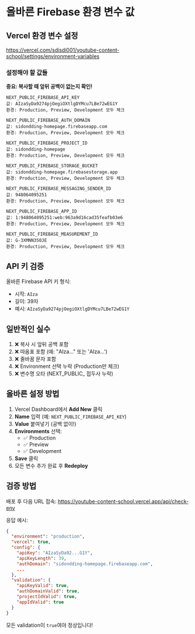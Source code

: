 # 올바른 Firebase 환경 변수 값

## Vercel 환경 변수 설정

https://vercel.com/sdisdi001/youtube-content-school/settings/environment-variables

### 설정해야 할 값들

**중요: 복사할 때 앞뒤 공백이 없는지 확인!**

```
NEXT_PUBLIC_FIREBASE_API_KEY
값: AIzaSyDa9274pjOegiOXtlgDYMcu7LBe72wEG1Y
환경: Production, Preview, Development 모두 체크

NEXT_PUBLIC_FIREBASE_AUTH_DOMAIN
값: sidondding-homepage.firebaseapp.com
환경: Production, Preview, Development 모두 체크

NEXT_PUBLIC_FIREBASE_PROJECT_ID
값: sidondding-homepage
환경: Production, Preview, Development 모두 체크

NEXT_PUBLIC_FIREBASE_STORAGE_BUCKET
값: sidondding-homepage.firebasestorage.app
환경: Production, Preview, Development 모두 체크

NEXT_PUBLIC_FIREBASE_MESSAGING_SENDER_ID
값: 948064095251
환경: Production, Preview, Development 모두 체크

NEXT_PUBLIC_FIREBASE_APP_ID
값: 1:948064095251:web:963a9d16cad35feafb03e6
환경: Production, Preview, Development 모두 체크

NEXT_PUBLIC_FIREBASE_MEASUREMENT_ID
값: G-3XMNN350JE
환경: Production, Preview, Development 모두 체크
```

## API 키 검증

올바른 Firebase API 키 형식:
- 시작: `AIza`
- 길이: 39자
- 예시: `AIzaSyDa9274pjOegiOXtlgDYMcu7LBe72wEG1Y`

## 일반적인 실수

1. ❌ 복사 시 앞뒤 공백 포함
2. ❌ 따옴표 포함 (예: "AIza..." 또는 'AIza...')
3. ❌ 줄바꿈 문자 포함
4. ❌ Environment 선택 누락 (Production만 체크)
5. ❌ 변수명 오타 (NEXT_PUBLIC_ 접두사 누락)

## 올바른 설정 방법

1. Vercel Dashboard에서 **Add New** 클릭
2. **Name** 입력 (예: `NEXT_PUBLIC_FIREBASE_API_KEY`)
3. **Value** 붙여넣기 (공백 없이!)
4. **Environments** 선택:
   - ✅ Production
   - ✅ Preview
   - ✅ Development
5. **Save** 클릭
6. 모든 변수 추가 완료 후 **Redeploy**

## 검증 방법

배포 후 다음 URL 접속:
https://youtube-content-school.vercel.app/api/check-env

응답 예시:
```json
{
  "environment": "production",
  "vercel": true,
  "config": {
    "apiKey": "AIzaSyDa92...G1Y",
    "apiKeyLength": 39,
    "authDomain": "sidondding-homepage.firebaseapp.com",
    ...
  },
  "validation": {
    "apiKeyValid": true,
    "authDomainValid": true,
    "projectIdValid": true,
    "appIdValid": true
  }
}
```

모든 validation이 `true`여야 정상입니다!
